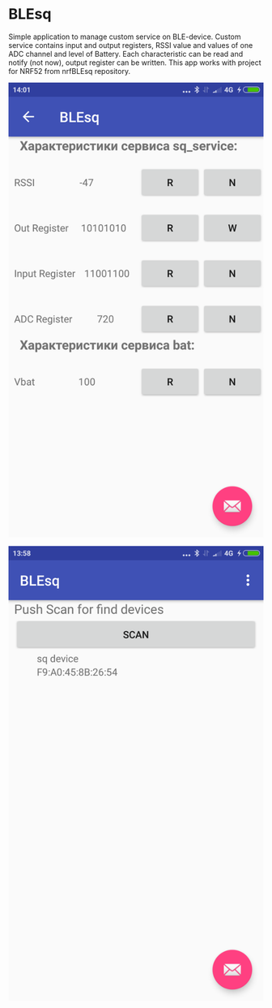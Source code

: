 # BLEsq
Simple application to manage custom service on BLE-device. Custom service contains input and output registers, RSSI value and values of one ADC channel and level of Battery.
Each characteristic can be read and notify (not now), output register can be written. This app works with project for NRF52 from nrfBLEsq repository.

![screenshot](https://github.com/squli/BLEsq/blob/master/Screenshot_1.png)

![screenshot](https://github.com/squli/BLEsq/blob/master/Screenshot_2.png)
